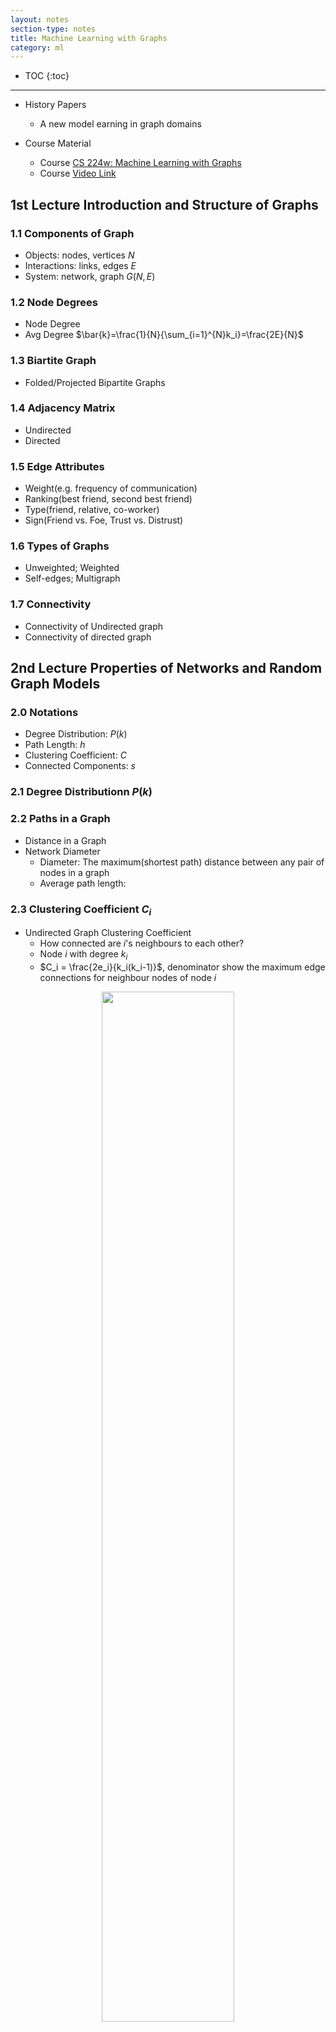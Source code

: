 ```yaml
---
layout: notes
section-type: notes
title: Machine Learning with Graphs
category: ml
---
```


* TOC
{:toc}
---
* History Papers
    * A new model earning in graph domains

* Course Material
    * Course [CS 224w: Machine Learning with Graphs](http://web.stanford.edu/class/cs224w/)
    * Course [Video Link](https://www.youtube.com/watch?v=0eNQnc0eOB4&list=PL1OaWjIc3zJ4xhom40qFY5jkZfyO5EDOZ)


## 1st Lecture Introduction and Structure of Graphs 
### 1.1 Components of Graph
* Objects: nodes, vertices $N$
* Interactions: links, edges $E$
* System: network, graph $G(N,E)$

### 1.2 Node Degrees
* Node Degree
* Avg Degree $\bar{k}=\frac{1}{N}{\sum_{i=1}^{N}k_i}=\frac{2E}{N}$

### 1.3 Biartite Graph
* Folded/Projected Bipartite Graphs

### 1.4 Adjacency Matrix
* Undirected
* Directed

### 1.5 Edge Attributes
* Weight(e.g. frequency of communication)
* Ranking(best friend, second best friend)
* Type(friend, relative, co-worker)
* Sign(Friend vs. Foe, Trust vs. Distrust)

### 1.6 Types of Graphs
* Unweighted; Weighted
* Self-edges; Multigraph

### 1.7 Connectivity
* Connectivity of Undirected graph
* Connectivity of directed graph

## 2nd Lecture Properties of Networks and Random Graph Models 
### 2.0 Notations
* Degree Distribution: $P(k)$
* Path Length: $h$
* Clustering Coefficient: $C$
* Connected Components: $s$

### 2.1 Degree Distributionn $P(k)$
### 2.2 Paths in a Graph
* Distance in a Graph
* Network Diameter
    * Diameter: The maximum(shortest path) distance between any pair of nodes in a graph
    * Average path length: 

### 2.3 Clustering Coefficient $C_i$
* Undirected Graph Clustering Coefficient
    * How connected are $i$'s neighbours to each other?
    * Node $i$ with degree $k_i$
    * $C_i = \frac{2e_i}{k_i(k_i-1)}$, denominator show the maximum edge connections for neighbour nodes of node $i$

<center>
<img class = "large" src=".//graph/001.png" height="65%" width="65%">
</center>

### 2.4 Connectivity
* Size of largest connected component
* Largest component = Giant Component

### 2.5 Propertities of $G_{np}$
* Degree distribution: $p(k)=C_{n-1}^{k}p^k(1-p)^{n-1-k}$
* Clustering Coefficient of $G_{np}$: $C=p=\bar{k}/n$
* Averge Path Length: $O(\log{n})$


### 2.5 Small-World Model
* Can we have high clustering while also having short paths?

<center>
<img class = "large" src=".//graph/002.png" height="65%" width="65%">
</center>

### 2.6 Kronecker Graph Model


## 3rd Lecture Motifs and Structure Roles in Networks
### 3.1 Subnetwork
### 3.2 Network Motifs
* Motif: Recurring, Significant, Patterns of interconnections
* And motif occur in the real network more often than the random network.
* $Z_i$ captures the siginificance of motif i
* Network Significance Profile(SP):
    
### 3.3 Graphlets
* Graph Degree Vector
* Automorphism Orbits

### 3.4 Graph Isomophism
* Example: Are $G$ and $H$ topologically equivalent?


## 7th Lecture Graph Representation Learning
* Node Classification
* Link Prediction

### 7.1 Feature Learning in Graphs
* Feature Representation Embedding
* Task: Map each node in a network into a low-dimensional space

### 7.2 Node Embedding
* CNN for fixed-size images/grids
* RNNs or word2vec for text/sequences

### 7.3 Embedding Nodes Task
<center>
<img class = "large" src=".//graph/004.png" height="65%" width="65%">
</center>

* Hence, we can analyse the similarity of those nodes in space, and we have many approaches to measure the distance like Eucliden Distance, Cos Vector etc. In this way, we can just use the 

### 7.4 Random Walk Approaches to Node Embeddings
* $z_u^{T}z_v$ probability that $v$ and $u$ co-occur on a random walk over the network

### 7.5 Unsupervised Feature Learning
<center>
<img class = "large" src=".//graph/005.png" height="65%" width="65%">
</center>

<center>
<img class = "large" src=".//graph/006.png" height="65%" width="65%">
</center>

## 8th Graph Neural Network
### [Lecture 8 video](https://www.youtube.com/watch?v=7JELX6DiUxQ)
### 8.1 Nodes Embeddings
<center>
<img class = "large" src=".//graph/007.png" height="65%" width="65%">
</center>

* Two Key Components:
    * Encoder
    * Similarity Function

### 8.2 Basics of Deep Learning for Graphs
* Idea: Neighbourhood Aggregation
<center>
<img class = "large" src=".//graph/008.png" height="65%" width="65%">
</center>

* Final layer $h^{K}_{v}$ is embedding of $\mathbf{z}_{v}$
* Train the Model
    * $\mathbf{W}_{k}$
    * $\mathbf{B}_{k}$
* Inductive Capability
* So far, the GraphNN aggregate the neighbour messages by taking their(weighted) average 

### 8.3 GraphSAGE Graph Neural Network Architecture
* Concatenece:
    * Concatenate neighbour embedding and self embedding
    * Unlike Graph Convolution with adding itself, we just concatenate itself features then activate with non-linearity function
* Aggregation:
    * Use generalized aggregation function
    * Unlike Graph Convolution with just average

<center>
<img class = "large" src=".//graph/009.png" height="65%" width="65%">
</center>

* Aggregation Variants
    * Generally, there are several ways to implement aggregate
    * Mean
    * Pool (mean or max across a coordinate)
    * LSTM (make model much deeper with LSTM)
<center>
<img class = "large" src=".//graph/010.png" height="65%" width="65%">
</center>
Hints: we can apply different pooling startegies

### 8.4 Implementation
<center>
<img class = "large" src=".//graph/011.png" height="65%" width="65%">
</center>

* Notation:
    * $D$ is degree matrix
    * $A$ is adjeacent matrix
    * $H^{k-1}$ is message matrix from previous layer

* $D^{-1}$ matrix acts as a mean function in this formula.
* $AH^{k-1}$ is aimed to sum all neighbour features

### 8.5 Graph Attention Network (GAT)
* Simple Neighbourhood Aggregation in Graph Convolution
    * Use coefficient of ${\alpha}_{vu}$
    * All neighbour $u \in {N}(v)$ are equally important to node $v$
<center>
<img class = "large" src=".//graph/012.png" height="65%" width="65%">
</center>

* Attention Mechanism
    * Use $e_{vu}$ as coefficient
    * Mechanism $a$ may achieve in different ways including Simple Single-Layer Neural Network
<center>
<img class = "large" src=".//graph/013.png" height="65%" width="65%">
</center>

<center>
<img class = "large" src=".//graph/014.png" height="65%" width="65%">
</center>